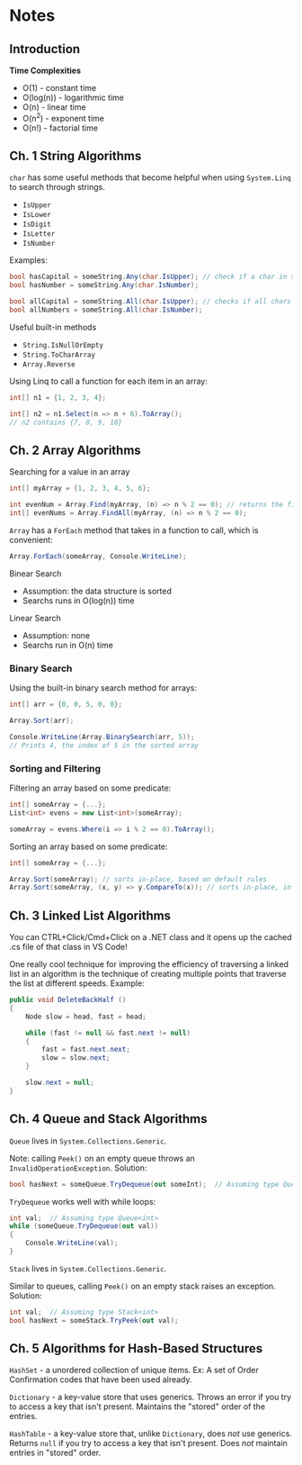 # Notes

## Introduction

**Time Complexities**

* O(1) - constant time
* O(log(n)) - logarithmic time
* O(n) - linear time
* O(n<sup>2</sup>) - exponent time
* O(n!) - factorial time

## Ch. 1 String Algorithms

`char` has some useful methods that become helpful when using `System.Linq` to search through strings.
* `IsUpper`
* `IsLower`
* `IsDigit`
* `IsLetter`
* `IsNumber`

Examples:

```C#
bool hasCapital = someString.Any(char.IsUpper); // check if a char in string is uppercase
bool hasNumber = someString.Any(char.IsNumber);

bool allCapital = someString.All(char.IsUpper); // checks if all chars in string are uppercase
bool allNumbers = someString.All(char.IsNumber);
```

Useful built-in methods

* `String.IsNullOrEmpty`
* `String.ToCharArray`
*  `Array.Reverse`

Using Linq to call a function for each item in an array:

```C#
int[] n1 = {1, 2, 3, 4};

int[] n2 = n1.Select(n => n + 6).ToArray();
// n2 contains {7, 8, 9, 10}
```

## Ch. 2 Array Algorithms

Searching for a value in an array

```C#
int[] myArray = {1, 2, 3, 4, 5, 6};

int evenNum = Array.Find(myArray, (n) => n % 2 == 0); // returns the first match
int[] evenNums = Array.FindAll(myArray, (n) => n % 2 == 0);
```

`Array` has a `ForEach` method that takes in a function to call, which is convenient: 

```C#
Array.ForEach(someArray, Console.WriteLine);
```

Binear Search

* Assumption: the data structure is sorted 
* Searchs runs in O(log(n)) time

Linear Search

* Assumption: none
* Searchs run in O(n) time

### Binary Search

Using the built-in binary search method for arrays:

```C#
int[] arr = {0, 0, 5, 0, 0};

Array.Sort(arr);

Console.WriteLine(Array.BinarySearch(arr, 5));
// Prints 4, the index of 5 in the sorted array
```

### Sorting and Filtering

Filtering an array based on some predicate:

```C#
int[] someArray = {...};
List<int> evens = new List<int>(someArray);

someArray = evens.Where(i => i % 2 == 0).ToArray();
```

Sorting an array based on some predicate: 

```C#
int[] someArray = {...};

Array.Sort(someArray); // sorts in-place, based on default rules
Array.Sort(someArray, (x, y) => y.CompareTo(x)); // sorts in-place, in reverse order of default
```

## Ch. 3 Linked List Algorithms

You can CTRL+Click/Cmd+Click on a .NET class and it opens up the cached .cs file of that class in VS Code!

One really cool technique for improving the efficiency of traversing a linked list in an algorithm is the technique of creating multiple points that traverse the list at different speeds. Example:

```C#
public void DeleteBackHalf () 
{
    Node slow = head, fast = head;

    while (fast != null && fast.next != null) 
    {
        fast = fast.next.next;
        slow = slow.next;
    }

    slow.next = null;
}
```

## Ch. 4 Queue and Stack Algorithms

`Queue` lives in `System.Collections.Generic`.

Note: calling `Peek()` on an empty queue throws an `InvalidOperationException`. Solution: 

```C#
bool hasNext = someQueue.TryDequeue(out someInt);  // Assuming type Queue<int>
```

`TryDequeue` works well with while loops:

```C#
int val;  // Assuming type Queue<int>
while (someQueue.TryDequeue(out val))  
{
    Console.WriteLine(val);
}
```

`Stack` lives in `System.Collections.Generic`.

Similar to queues, calling `Peek()` on an empty stack raises an exception. Solution: 

```C#
int val;  // Assuming type Stack<int>
bool hasNext = someStack.TryPeek(out val);
```

## Ch. 5 Algorithms for Hash-Based Structures 

`HashSet` - a unordered collection of unique items. Ex: A set of Order Confirmation codes that have been used already. 

`Dictionary` - a key-value store that uses generics. Throws an error if you try to access a key that isn't present. Maintains the "stored" order of the entries.

`HashTable` - a key-value store that, unlike `Dictionary`, does _not_ use generics. Returns `null` if you try to access a key that isn't present. Does _not_ maintain entries in "stored" order.
